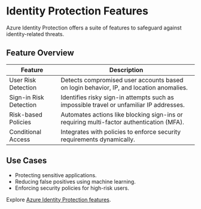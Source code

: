 # Identity Protection Features

Azure Identity Protection offers a suite of features to safeguard against identity-related threats.

## Feature Overview
| **Feature**                 | **Description**                                                                                   |
|-----------------------------|---------------------------------------------------------------------------------------------------|
| User Risk Detection         | Detects compromised user accounts based on login behavior, IP, and location anomalies.           |
| Sign-in Risk Detection      | Identifies risky sign-in attempts such as impossible travel or unfamiliar IP addresses.          |
| Risk-based Policies         | Automates actions like blocking sign-ins or requiring multi-factor authentication (MFA).        |
| Conditional Access          | Integrates with policies to enforce security requirements dynamically.                          |

## Use Cases
- Protecting sensitive applications.
- Reducing false positives using machine learning.
- Enforcing security policies for high-risk users.

Explore [Azure Identity Protection features](https://learn.microsoft.com/entra/id-protection/concept-identity-protection-policies?WT.mc_id=%3Fwt.mc_id%3Dstudentamb_260352).

